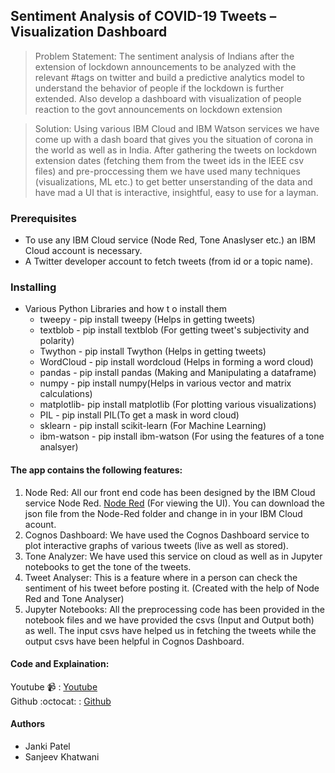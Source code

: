 ## Sentiment Analysis of COVID-19 Tweets – Visualization Dashboard


> Problem Statement: The sentiment analysis of Indians after the extension of lockdown announcements to be analyzed with the relevant #tags on twitter and build a predictive
analytics model to understand the behavior of people if the lockdown is further extended. Also develop a dashboard with visualization of people reaction to the govt announcements 
on lockdown extension

> Solution: Using various IBM Cloud and IBM Watson services we have come up with a dash board that gives you the situation of corona in the world as well as in India. After gathering the tweets on lockdown extension dates (fetching them from the tweet ids in the IEEE csv files) and pre-proccessing them we have used many techniques (visualizations, ML etc.) to get better unserstanding of the data and have mad a UI that is interactive, insightful, easy to use for a layman.

### Prerequisites
* To use any IBM Cloud service (Node Red, Tone Anaslyser etc.) an IBM Cloud account is necessary.
* A Twitter developer account to fetch tweets (from id or a topic name).

### Installing
* Various Python Libraries and how t o install them
  * tweepy - pip install tweepy (Helps in getting tweets)
  * textblob - pip install textblob (For getting tweet's subjectivity and polarity)
  * Twython -  pip install Twython (Helps in getting tweets) 
  * WordCloud - pip install wordcloud  (Helps in forming a word cloud)
  * pandas - pip install pandas (Making and Manipulating a dataframe)
  * numpy - pip install numpy(Helps in various vector and matrix calculations)
  * matplotlib- pip install matplotlib (For plotting various visualizations)
  * PIL - pip install PIL(To get a mask in word cloud)
  * sklearn - pip install scikit-learn (For Machine Learning)
  * ibm-watson - pip install ibm-watson (For using the features of a tone analsyer)
  
#### The app contains the following features:

1. Node Red: All our front end code has been designed by the IBM Cloud service Node Red.
 [Node Red](https://node-red-emocoti.mybluemix.net/ui) (For viewing the UI). You can download the json file from the Node-Red folder and change in in your IBM Cloud acount.
2. Cognos Dashboard: We have used the Cognos Dashboard service to plot interactive graphs of various tweets (live as well as stored).
3. Tone Analyzer: We have used this service on cloud as well as in Jupyter notebooks to get the tone of the tweets.
4. Tweet Analyser: This is a feature where in a person can check the sentiment of his tweet before posting it. (Created with the help of Node Red and Tone Analyser)
5. Jupyter Notebooks: All the preprocessing code has been provided in the notebook files and we have provided the csvs (Input and Output both) as well. The input csvs have helped us in fetching  the tweets while the output csvs have been helpful in Cognos Dashboard.

#### Code and Explaination:
Youtube :video_camera: : [Youtube](https://youtu.be/Rv6r3Ey-q9I) <br>
Github :octocat: : [Github](https://github.com/SmartPracticeschool/SBSPS-Challenge-3580-Emo-co-ti)

#### Authors
* Janki Patel
* Sanjeev Khatwani
